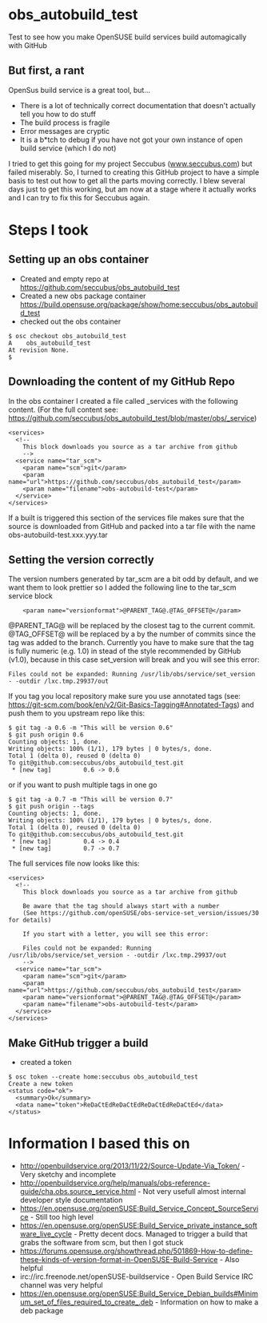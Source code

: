 # obs_autobuild_test
Test to see how you make OpenSUSE build services build automagically with GitHub

But first, a rant
-----------------
OpenSus build service is a great tool, but...
* There is a lot of technically correct documentation that doesn't actually tell you how to do stuff
* The build process is fragile
* Error messages are cryptic
* It is a b*tch to debug if you have not got your own instance of open build service (which I do not)

I tried to get this going for my project Seccubus (www.seccubus.com) but failed miserably. So, I turned to 
creating this GitHub project to have a simple basis to test out how to get all the parts moving correctly.
I blew several days just to get this working, but am now at a stage where it actually works and I can try to 
fix this for Seccubus again.


Steps I took
============

Setting up an obs container
---------------------------
* Created and empty repo at https://github.com/seccubus/obs_autobuild_test
* Created a new obs package container https://build.opensuse.org/package/show/home:seccubus/obs_autobuild_test
* checked out the obs container
```
$ osc checkout obs_autobuild_test
A    obs_autobuild_test
At revision None.
$
```

Downloading the content of my GitHub Repo
-----------------------------------------
In the obs container I created a file called _services with the following content. (For the full content see: https://github.com/seccubus/obs_autobuild_test/blob/master/obs/_service)
```
<services>
  <!--
    This block downloads you source as a tar archive from github
    -->
  <service name="tar_scm">
    <param name="scm">git</param>
    <param name="url">https://github.com/seccubus/obs_autobuild_test</param>
    <param name="filename">obs-autobuild-test</param>
  </service>
</services>
```

If a built is triggered this section of the services file makes sure that the source is downloaded from GitHub and packed into a tar file with the name obs-autobuild-test.xxx.yyy.tar

Setting the version correctly
-----------------------------
The version numbers generated by tar_scm are a bit odd by default, and we want them to look prettier so I added the following line to the tar_scm service block

```
    <param name="versionformat">@PARENT_TAG@.@TAG_OFFSET@</param>
```

@PARENT_TAG@ will be replaced by the closest tag to the current commit. @TAG_OFFSET@ will be replaced by a by the number of commits since the tag was added to the branch. Currently you have to make sure that the tag is fully numeric (e.g. 1.0) in stead of the style recommended by GitHub (v1.0), because in this case set_version will break and you will see this error:

    Files could not be expanded: Running /usr/lib/obs/service/set_version - -outdir /lxc.tmp.29937/out

If you tag you local repository make sure you use annotated tags (see: https://git-scm.com/book/en/v2/Git-Basics-Tagging#Annotated-Tags) and push them to you upstream repo like this:

```
$ git tag -a 0.6 -m "This will be version 0.6"
$ git push origin 0.6
Counting objects: 1, done.
Writing objects: 100% (1/1), 179 bytes | 0 bytes/s, done.
Total 1 (delta 0), reused 0 (delta 0)
To git@github.com:seccubus/obs_autobuild_test.git
 * [new tag]         0.6 -> 0.6
```
or if you want to push multiple tags in one go
```
$ git tag -a 0.7 -m "This will be version 0.7"
$ git push origin --tags
Counting objects: 1, done.
Writing objects: 100% (1/1), 179 bytes | 0 bytes/s, done.
Total 1 (delta 0), reused 0 (delta 0)
To git@github.com:seccubus/obs_autobuild_test.git
 * [new tag]         0.4 -> 0.4
 * [new tag]         0.7 -> 0.7
 ```

The full services file now looks like this:
```
<services>
  <!--
    This block downloads you source as a tar archive from github

    Be aware that the tag should always start with a number
    (See https://github.com/openSUSE/obs-service-set_version/issues/30 for details)

    If you start with a letter, you will see this error:

    Files could not be expanded: Running /usr/lib/obs/service/set_version - -outdir /lxc.tmp.29937/out
    -->
  <service name="tar_scm">
    <param name="scm">git</param>
    <param name="url">https://github.com/seccubus/obs_autobuild_test</param>
    <param name="versionformat">@PARENT_TAG@.@TAG_OFFSET@</param>
    <param name="filename">obs-autobuild-test</param>
  </service>
</services>
```



Make GitHub trigger a build
---------------------------
* created a token
```
$ osc token --create home:seccubus obs_autobuild_test
Create a new token
<status code="ok">
  <summary>Ok</summary>
  <data name="token">ReDaCtEdReDaCtEdReDaCtEdReDaCtEd</data>
</status>
```


Information I based this on
=========================== 
* http://openbuildservice.org/2013/11/22/Source-Update-Via_Token/ - Very sketchy and incomplete
* http://openbuildservice.org/help/manuals/obs-reference-guide/cha.obs.source_service.html - Not very usefull almost internal developer style documentation
* https://en.opensuse.org/openSUSE:Build_Service_Concept_SourceService - Still too high level
* https://en.opensuse.org/openSUSE:Build_Service_private_instance_software_live_cycle - Pretty decent docs. Managed to trigger a build that grabs the software from scm, but then I got stuck
* https://forums.opensuse.org/showthread.php/501869-How-to-define-these-kinds-of-version-format-in-OpenSUSE-Build-Service - Also helpful
* irc://irc.freenode.net/openSUSE-buildservice - Open Build Service IRC channel was very helpful
* https://en.opensuse.org/openSUSE:Build_Service_Debian_builds#Minimum_set_of_files_required_to_create_.deb - Information on how to make a deb package